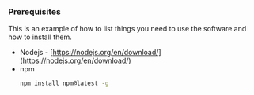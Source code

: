 ### Prerequisites

This is an example of how to list things you need to use the software and how to install them.
* Nodejs - [https://nodejs.org/en/download/](https://nodejs.org/en/download/)
* npm
  ```sh
  npm install npm@latest -g
  ```